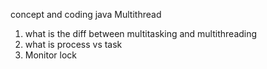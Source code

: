 concept and coding java
Multithread
1) what is the diff between multitasking and multithreading
2) what is process vs task
3) Monitor lock